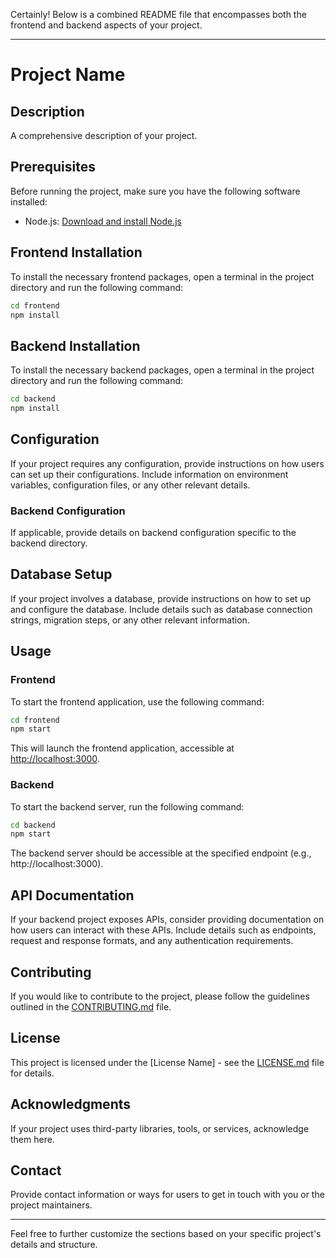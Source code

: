 Certainly! Below is a combined README file that encompasses both the frontend and backend aspects of your project.

---

# Project Name

## Description

A comprehensive description of your project.

## Prerequisites

Before running the project, make sure you have the following software installed:

- Node.js: [Download and install Node.js](https://nodejs.org/)

## Frontend Installation

To install the necessary frontend packages, open a terminal in the project directory and run the following command:

```bash
cd frontend
npm install
```

## Backend Installation

To install the necessary backend packages, open a terminal in the project directory and run the following command:

```bash
cd backend
npm install
```

## Configuration

If your project requires any configuration, provide instructions on how users can set up their configurations. Include information on environment variables, configuration files, or any other relevant details.

### Backend Configuration

If applicable, provide details on backend configuration specific to the backend directory.

## Database Setup

If your project involves a database, provide instructions on how to set up and configure the database. Include details such as database connection strings, migration steps, or any other relevant information.

## Usage

### Frontend

To start the frontend application, use the following command:

```bash
cd frontend
npm start
```

This will launch the frontend application, accessible at [http://localhost:3000](http://localhost:3000).

### Backend

To start the backend server, run the following command:

```bash
cd backend
npm start
```

The backend server should be accessible at the specified endpoint (e.g., http://localhost:3000).

## API Documentation

If your backend project exposes APIs, consider providing documentation on how users can interact with these APIs. Include details such as endpoints, request and response formats, and any authentication requirements.

## Contributing

If you would like to contribute to the project, please follow the guidelines outlined in the [CONTRIBUTING.md](CONTRIBUTING.md) file.

## License

This project is licensed under the [License Name] - see the [LICENSE.md](LICENSE.md) file for details.

## Acknowledgments

If your project uses third-party libraries, tools, or services, acknowledge them here.

## Contact

Provide contact information or ways for users to get in touch with you or the project maintainers.

---

Feel free to further customize the sections based on your specific project's details and structure.
